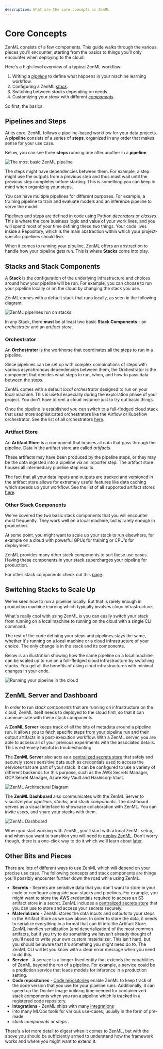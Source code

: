 ```yaml
---
description: What are the core concepts in ZenML
---
```


# Core Concepts

ZenML consists of a few components. This guide walks through the various pieces you'll encounter, starting from the basics to things you'll only encounter when deploying to the cloud.

Here's a high-level overview of a typical ZenML workflow:

1. Writing a [_pipeline_](../starter-guide/pipelines/pipelines.md) to define what happens in your machine learning workflow.
2. Configuring a ZenML [_stack_](../starter-guide/stacks/stacks.md).
3. Switching between _stacks_ depending on needs.
4. Customizing your _stack_ with different [_components_](../starter-guide/stacks/registering-stacks.md).

So first, the basics.

## Pipelines and Steps

At its core, ZenML follows a pipeline-based workflow for your data projects. A **pipeline** consists of a series of **steps**, organized in any order that makes sense for your use case.

Below, you can see three **steps** running one after another in a **pipeline**.

![The most basic ZenML pipeline](../assets/core\_concepts/01\_pipeline.png)

The steps might have dependencies between them. For example, a step might use the outputs from a previous step and thus must wait until the previous step completes before starting. This is something you can keep in mind when organizing your steps.

You can have multiple pipelines for different purposes. For example, a training pipeline to train and evaluate models and an inference pipeline to serve the model.

Pipelines and steps are defined in code using Python [_decorators_](https://www.freecodecamp.org/news/python-decorators-explained-with-examples/) or _classes_. This is where the core business logic and value of your work lives, and you will spend most of your time defining these two things. Your code lives inside a Repository, which is the main abstraction within which your project-specific pipelines should live.

When it comes to running your pipeline, ZenML offers an abstraction to handle how your pipeline gets run. This is where **Stacks** come into play.

## Stacks and Stack Components

A **Stack** is the configuration of the underlying infrastructure and choices around how your pipeline will be run. For example, you can choose to run your pipeline locally or on the cloud by changing the stack you use.

ZenML comes with a default stack that runs locally, as seen in the following diagram:

![ZenML pipelines run on stacks](../assets/core\_concepts/02\_pipeline\_local\_stack.png)

In any Stack, there **must** be at least two basic **Stack Components** - an _orchestrator_ and an _artifact store_.

### Orchestrator

An **Orchestrator** is the workhorse that coordinates all the steps to run in a pipeline.

Since pipelines can be set up with complex combinations of steps with various asynchronous dependencies between them, the Orchestrator is the component that decides what steps to run, when, and how to pass data between the steps.

ZenML comes with a default _local orchestrator_ designed to run on your local machine. This is useful especially during the exploration phase of your project. You don't have to rent a cloud instance just to try out basic things.

Once the pipeline is established you can switch to a full-fledged cloud stack that uses more sophisticated orchestrators like the Airflow or Kubeflow orchestrator. See the list of all orchestrators [here](../component-gallery/orchestrators/orchestrators.md).

### Artifact Store

An **Artifact Store** is a component that houses all data that pass through the pipeline. Data in the artifact store are called _artifacts_.

These artifacts may have been produced by the pipeline steps, or they may be the data ingested into a pipeline via an importer step. The artifact store houses all intermediary pipeline step results.

The fact that all your data inputs and outputs are tracked and versioned in the artifact store allows for extremely useful features like data caching which speeds up your workflow. See the list of all supported artifact stores [here](../component-gallery/artifact-stores/artifact-stores.md).

### Other Stack Components

We've covered the two basic stack components that you will encounter most frequently. They work well on a local machine, but is rarely enough in production.

At some point, you might want to scale up your stack to run elsewhere, for example on a cloud with powerful GPUs for training or CPU's for deployment.

ZenML provides many other stack components to suit these use cases. Having these components in your stack supercharges your pipeline for production.

For other stack components check out this [page](../component-gallery/categories.md).

## Switching Stacks to Scale Up

We've seen how to run a pipeline locally. But that is rarely enough in production machine learning which typically involves cloud infrastructure.

What's really cool with using ZenML is you can easily switch your stack from running on a local machine to running on the cloud with a single CLI command.

The rest of the code defining your steps and pipelines stays the same, whether it's running on a local machine or a cloud infrastructure of your choice. The only change is in the stack and its components.

Below is an illustration showing how the same pipeline on a local machine can be scaled up to run on a full-fledged cloud infrastructure by switching stacks. You get all the benefits of using cloud infrastructures with minimal changes in your code.

![Running your pipeline in the cloud](../assets/core\_concepts/03\_multi\_stack.png)

## ZenML Server and Dashboard

In order to run _stack components_ that are running on infrastructure on the cloud, ZenML itself needs to deployed to the cloud first, so that it can communicate with these stack components.

A **ZenML Server** keeps track of all the bits of metadata around a pipeline run. It allows you to fetch specific steps from your pipeline run and their output artifacts in a post-execution workflow. With a ZenML server, you are able to access all of your previous experiments with the associated details. This is extremely helpful in troubleshooting.

The **ZenML Server** also acts as a [centralized secrets store](../starter-guide/production-fundamentals/secrets-management.md) that safely and securely stores sensitive data such as credentials used to access the services that are part of your stack. It can be configured to use a variety of different backends for this purpose, such as the AWS Secrets Manager, GCP Secret Manager, Azure Key Vault and Hashicorp Vault.

![ZenML Architectural Diagram](../assets/core\_concepts/04\_architecture.png)

The **ZenML Dashboard** also communicates with the ZenML Server to visualize your _pipelines_, _stacks_, and _stack components_. The dashboard serves as a visual interface to showcase collaboration with ZenML. You can invite _users_, and share your stacks with them.

![ZenML Dashboard](../assets/pipelines\_dashboard.png)

When you start working with ZenML, you'll start with a local ZenML setup, and when you want to transition you will need to [deploy ZenML](deploying-zenml/deploying-zenml.md). Don't worry though, there is a one-click way to do it which we'll learn about [later](../starter-guide/stacks/sharing-stacks.md).

## Other Bits and Pieces

There are lots of different ways to use ZenML which will depend on your precise use case. The following concepts and stack components are things you'll possibly encounter further down the road while using ZenML.

* **Secrets** - Secrets are sensitive data that you don't want to store in your code or configure alongside your stacks and pipelines. For example, you might want to store the AWS credentials required to access an S3 artifact store in a secret. ZenML includes a [centralized secrets store](../starter-guide/production-fundamentals/secrets-management.md) that you can use to store and access your secrets securely.
* **Materializers** - ZenML stores the data inputs and outputs to your steps in the Artifact Store as we saw above. In order to store the data, it needs to serialize everything in a format that can fit into the Artifact Store. ZenML handles serialization (and deserialization) of the most common artifacts, but if you try to do something we haven't already thought of you'll need to write your own custom materializer. This isn't hard, but you should be aware that it's something you might need do to. The ZenML CLI will let you know with a clear error message when you need to do this.
* **Service** - A service is a longer-lived entity that extends the capabilities of ZenML beyond the run of a pipeline. For example, a service could be a prediction service that loads models for inference in a production setting.
* **Code repositories** - [Code repositories](../starter-guide/production-fundamentals/code-repositories.md) enable ZenML to keep track of the code version that you use for your pipeline runs. Additionally, it can speed up the Docker image building time needed for containerized stack components when you run a pipeline which is tracked in a registered code repository.
* **Integrations** - ZenML ships with many [integrations](https://zenml.io/integrations)
* into many MLOps tools for various use-cases, usually in the form of pre-made
* _stack components_ or _steps_ .

There's a lot more detail to digest when it comes to ZenML, but with the above you should be sufficiently armed to understand how the framework works and where you might want to extend it.
